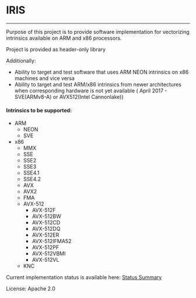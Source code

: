 # IRIS
------

Purpose of this project is to provide software implementation for vectorizing intrinsics available on ARM and x86 processors.

Project is provided as header-only library

Additionally:
* Ability to target and test software that uses ARM NEON intrinsics on x86 machines and vice versa
* Ability to target and test ARM/x86 intrinsics from newer architectures when corresponding hardware is not yet available ( April 2017 - SVE(ARMv8-A) or AVX512(Intel Cannonlake))



#### Intrinsics to be supported:
* ARM
    * NEON
    * SVE
* x86
    * MMX
    * SSE
    * SSE2
    * SSE3
    * SSE4.1
    * SSE4.2
    * AVX
    * AVX2
    * FMA
    * AVX-512
        * AVX-512F
        * AVX-512BW
        * AVX-512CD
        * AVX-512DQ
        * AVX-512ER
        * AVX-512IFMA52
        * AVX-512PF
        * AVX-512VBMI
        * AVX-512VL
    * KNC

Current implementation status is available here: [Status Summary](https://docs.google.com/spreadsheets/d/1H0BMm1WNZbmqU08OF6IEh1O1Io6G4MI7xHDM-IHPwb8/edit#gid=1193430138)

License: Apache 2.0
